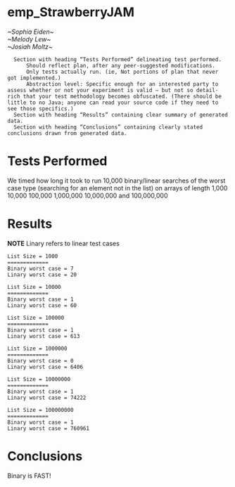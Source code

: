 # emp_StrawberryJAM
  *\~Sophia Eiden\~* \
  *\~Melody Lew\~* \
  *\~Josiah Moltz\~*


      Section with heading “Tests Performed” delineating test performed.
          Should reflect plan, after any peer-suggested modifications.
          Only tests actually run. (ie, Not portions of plan that never got implemented.)
          Abstraction level: Specific enough for an interested party to assess whether or not your experiment is valid – but not so detail-rich that your test methodology becomes obfuscated. (There should be little to no Java; anyone can read your source code if they need to see those specifics.)
      Section with heading “Results” containing clear summary of generated data.
      Section with heading “Conclusions” containing clearly stated conclusions drawn from generated data.


# Tests Performed
We timed how long it took to run 10,000 binary/linear searches of the worst case type (searching for an element not in the list) on arrays of length 1,000 10,000 100,000 1,000,000 10,000,000 and 100,000,000

# Results
**NOTE** Linary refers to linear test cases
```
List Size = 1000
=============
Binary worst case = 7
Linary worst case = 20

List Size = 10000
=============
Binary worst case = 1
Linary worst case = 60

List Size = 100000
=============
Binary worst case = 1
Linary worst case = 613

List Size = 1000000
=============
Binary worst case = 0
Linary worst case = 6406

List Size = 10000000
=============
Binary worst case = 1
Linary worst case = 74222

List Size = 100000000
=============
Binary worst case = 1
Linary worst case = 760961
```

# Conclusions
Binary is FAST!
